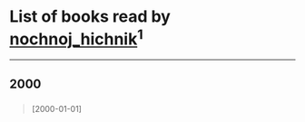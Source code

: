 # List of books read by [nochnoj_hichnik](http://vk.com/id402672243)<sup>1</sup>
---

## 2000

### &#13;
&#13;
> [2000-01-01] &#13;




